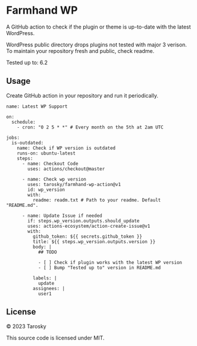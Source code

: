 # Farmhand WP

A GitHub action to check if the plugin or theme is up-to-date with the latest WordPress.

WordPress public directory drops plugins not tested with major 3 verison. To maintain your repository fresh and public, check readme.

Tested up to: 6.2

## Usage

Create GitHub action in your repository and run it periodically.

```
name: Latest WP Support

on:
  schedule:
    - cron: "0 2 5 * *" # Every month on the 5th at 2am UTC

jobs:
  is-outdated:
    name: Check if WP version is outdated
    runs-on: ubuntu-latest
    steps:
      - name: Checkout Code
        uses: actions/checkout@master

      - name: Check wp version
        uses: tarosky/farmhand-wp-action@v1
        id: wp_version
        with:
          readme: readm.txt # Path to your readme. Default "README.md".

      - name: Update Issue if needed
        if: steps.wp_version.outputs.should_update
        uses: actions-ecosystem/action-create-issue@v1
        with:
          github_token: ${{ secrets.github_token }}
          title: ${{ steps.wp_version.outputs.version }}
          body: |
            ## TODO

            - [ ] Check if plugin works with the latest WP version
            - [ ] Bump "Tested up to" version in README.md

          labels: |
            update
          assignees: |
            user1

```

## License

&copy; 2023 Tarosky

This source code is licensed under MIT.
